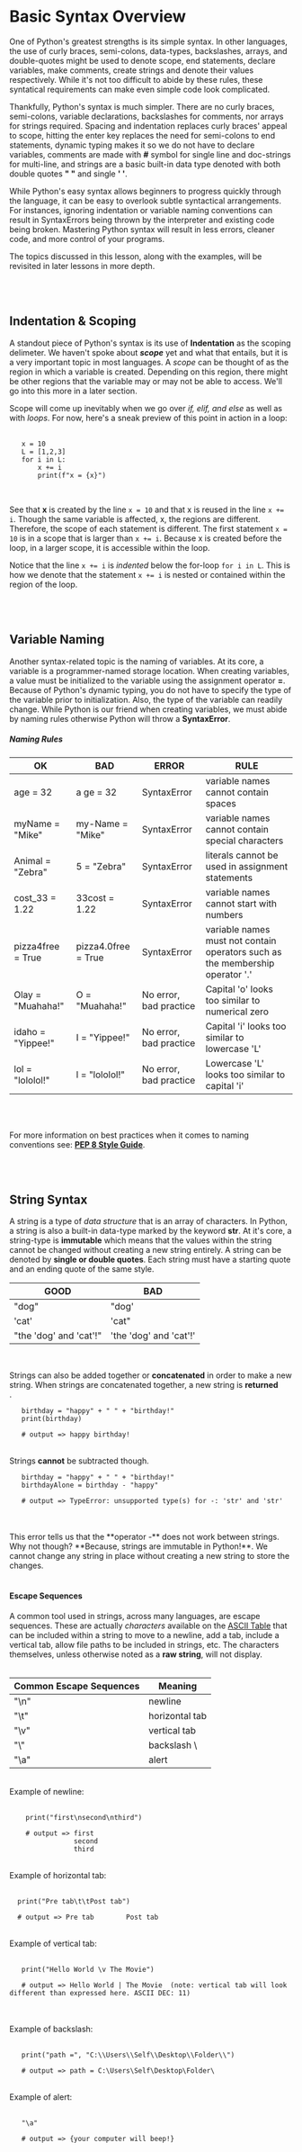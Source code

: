 <br><br>

# Basic Syntax Overview

One of Python's greatest strengths is its simple syntax. In other languages, the use of curly braces, semi-colons, data-types, backslashes, arrays, and double-quotes might be used to denote scope, end statements, declare variables, make comments, create strings and denote their values respectively. While it's not too difficult to abide by these rules, these syntatical requirements can make even simple code look complicated. 

Thankfully, Python's syntax is much simpler. There are no curly braces, semi-colons, variable declarations, backslashes for comments, nor arrays for strings required. Spacing and indentation replaces curly braces' appeal to scope, hitting the enter key replaces the need for semi-colons to end statements, dynamic typing makes it so we do not have to declare variables, comments are made with **#** symbol for single line and doc-strings for multi-line, and strings are a basic built-in data type denoted with both double quotes **" "** and single **' '**. 

While Python's easy syntax allows beginners to progress quickly through the language, it can be easy to overlook subtle syntactical arrangements. For instances, ignoring indentation or variable naming conventions can result in SyntaxErrors being thrown by the interpreter and existing code being broken. Mastering Python syntax will result in less errors, cleaner code, and more control of your programs.

The topics discussed in this lesson, along with the examples, will be revisited in later lessons in more depth.

<br><br>


## Indentation & Scoping

A standout piece of Python's syntax is its use of **Indentation** as the scoping delimeter. We haven't spoke about ***scope*** yet and what that entails, but it is a very important topic in most languages. A *scope* can be thought of as the region in which a variable is created. Depending on this region, there might be other regions that the variable may or may not be able to access. We'll go into this more in a later section.<br>

Scope will come up inevitably when we go over *if, elif, and else* as well as with *loops*. For now, here's a sneak preview of this point in action in a loop:<br><br>

```
   x = 10
   L = [1,2,3]
   for i in L:
       x += i
       print(f"x = {x}")
```
<br>

See that **x** is created by the line ```x = 10``` and that x is reused in the line ```x += i```. Though the same variable is affected, x, the regions are different. Therefore, the scope of each statement is different. The first statement ```x = 10``` is in a scope that is larger than ```x += i```. Because x is created before the loop, in a larger scope, it is accessible within the loop.<br>

Notice that the line ```x += i``` is *indented* below the for-loop ```for i in L```. This is how we denote that the statement ```x += i``` is nested or contained within the region of the loop.<br>

<br><br> 


## Variable Naming

Another syntax-related topic is the naming of variables. At its core, a variable is a programmer-named storage location. When creating variables, a value must be initialized to the variable using the assignment operator **=**. Because of Python's dynamic typing, you do not have to specify the type of the variable prior to initialization. Also, the type of the variable can readily change. While Python is our friend when creating variables, we must abide by naming rules otherwise Python will throw a **SyntaxError**.<br>

##### Naming Rules

| OK     | BAD | ERROR | RULE |
| ------- | ------- | ------- | ------- |
| age = 32 | a ge = 32 | SyntaxError | variable names cannot contain spaces | 
| myName = "Mike" | my-Name = "Mike" | SyntaxError | variable names cannot contain special characters|
| Animal = "Zebra" | 5 = "Zebra" | SyntaxError | literals cannot be used in assignment statements |
| cost_33 = 1.22 | 33cost = 1.22 | SyntaxError | variable names cannot start with numbers |
| pizza4free = True | pizza4.0free = True | SyntaxError | variable names must not contain operators such as the membership operator '.' |
| Olay = "Muahaha!" | O = "Muahaha!" | No error, bad practice | Capital 'o' looks too similar to numerical zero |
| idaho = "Yippee!" | I = "Yippee!" | No error, bad practice | Capital 'i' looks too similar to lowercase 'L' |
| lol = "lololol!" | l = "lololol!" | No error, bad practice | Lowercase 'L' looks too similar to capital 'i' |

<br><br>

For more information on best practices when it comes to naming conventions see: [**PEP 8 Style Guide**](https://www.python.org/dev/peps/pep-0008/).


<br><br>


## String Syntax

A string is a type of *data structure* that is an array of characters. In Python, a string is also a built-in data-type marked by the keyword **str**. At it's core, a string-type is **immutable** which means that the values within the string cannot be changed without creating a new string entirely. A string can be denoted by **single or double quotes**. Each string must have a starting quote and an ending quote of the same style.<br>

| GOOD | BAD |
| ---- | --- |
| "dog" | "dog' |
| 'cat' | 'cat" |
| "the 'dog' and 'cat'!" | 'the 'dog' and 'cat'!' |

<br>

Strings can also be added together or **concatenated** in order to make a new string. When strings are concatenated together, a new string is **returned**<br>.

```
   birthday = "happy" + " " + "birthday!"
   print(birthday)
   
   # output => happy birthday!

```
<br>Strings **cannot** be subtracted though. <br> 

```
   birthday = "happy" + " " + "birthday!"
   birthdayAlone = birthday - "happy"
   
   # output => TypeError: unsupported type(s) for -: 'str' and 'str'

```
<br>
<br>
This error tells us that the **operator -** does not work between strings. Why not though? **Because, strings are immutable in Python!**. We cannot change any string in place without creating a new string to store the changes.<br><br>

#### Escape Sequences

A common tool used in strings, across many languages, are escape sequences. These are actually *characters* available on the [ASCII Table](http://www.asciitable.com/) that can be included within a string to move to a newline, add a tab, include a vertical tab, allow file paths to be included in strings, etc. The characters themselves, unless otherwise noted as a **raw string**, will not display.<br><br>

| Common Escape Sequences | Meaning |
| ------- |  --------- |
| "\n" | newline |
| "\t" | horizontal tab |
| "\v" | vertical tab |
| "\\" | backslash \  |
| "\a" | alert |



<br>Example of newline:<br><br>
```
    print("first\nsecond\nthird")
    
    # output => first
                second
                third
```
<br>Example of horizontal tab:<br><br>
```
  print("Pre tab\t\tPost tab")
  
  # output => Pre tab        Post tab
```
<br> Example of vertical tab: <br><br>
```
   print("Hello World \v The Movie")
   
   # output => Hello World | The Movie  (note: vertical tab will look different than expressed here. ASCII DEC: 11)
```
<br><br>Example of backslash:<br><br>
```
   print("path =", "C:\\Users\\Self\\Desktop\\Folder\\")
   
   # output => path = C:\Users\Self\Desktop\Folder\
```
<br>Example of alert:<br><br>
```
   "\a"
   
   # output => {your computer will beep!}
```
<br><br>

#### String Literal Prefixes 

In programming, a **literal** is a raw value that is usually assigned to a variable. For example in the assignment: ```name = "bill"```, "bill" is a string-literal. In Python, there are nifty ways to take advantage of literals with formatting. This applies beyond just strings alone. For now, we'll go over two literal pre-fixes: **'r' for raw strings** and **'f' for formatted strings**. 

In the case you would like a string to displayed with these literal escape sequences in them, consider using a *raw string*. These contain the raw text included in each string, including escape sequences, and are marked by putting an **r** prefix before the string.<br><br>
```
   regular = "\nThere is a dog\nin the woods\nhaving fun"
   print(regular)
   
   # output => There is a dog
               in the woods
               having fun
               
               
               
   
   raw = r"\nThere is a dog\nin the woods\nhaving fun"
   print(raw)
   
   # output => There is a dog\nin the woods\nhaving fun
   
```
<br><br>

As you saw in the first subsection, Indentation & Scoping, using the **f** prefix allows us to format an object into a string. Think of it as embedding an object directly into the string without having to convert it to a string or concatenate it. This is a really helpful tool.<br><br>
```
  number = 100
  name = "bobby"
  
  print(name + " " + number)
  
  # output => TypeError: can only concatenate str (not "int") to str
  
  print(name + " " + f"{number}")
  
  # output => bobby 100
```
<br><br>


## Doc-strings

A doc-string is a type of string that is primarily used for documentation purposes. For any programmer, documentation is very important. Not just for understanding what a specific program or pieces of code do, but for trouble shooting it when it doesn't work. If you are writing a program in Python that is intended for other people to use then along with comments, doc-strings are definitely something to consider using.<br><br>

Doc-strings are noted with **triple quotation marks** these can be both double quotations or single quotations. Doc-strings can also be used to handle multi-line comments and multi-line strings in a simpler way than regular strings. For example, here we'll try to encapsulate Maya Angelou's Quote as a multi-line statement, breaking after the comma: <br>
> You will face many defeats in life, but never let yourself be defeated.
<br>

Here is our attempt with a *regular* string:<br><br>

```
   quote = "You will face many defeats in life,<enter>
   # output: SyntaxError: EOL while scanning string literal

```
<br><br>
 This happened because we were using a regular string. In order to store a multi-line string inside of regular string, we must either break up the lines of the string into multiple sub-strings and concatenate them together, or use **escape sequences** such as **\n** (for newline) in order to deal with line breaks. Doing so correctly, would look something like this<br><br>
 ```
   quote = "You will face many defeats in life," + "\n" + "but never let yourself be defeated."
   print(quote)
   
   # output => You will face many defeats in life,
               but never let yourself be defeated.
 ```
 <br><br>Equally, we could've done:<br><br>
 ```
   quote = "You will face many defeats in life,\nbut never let yourself be defeated."
   print(quote)
   
   # output => You will face many defeats in life,
               but never let yourself be defeated.
```
<br><br>
 But, a much easier option is to just use a doc-string.<br><br> 
```
  quote = """You will face many defeats in life,
  but never let yourself be defeated"""
  
  quote
  # output => 'You will face many defeats in life,\nbut never let yourself be defeated'
  
  print(quote)
  # output => You will face many defeats in life,
              but never let yourself be defeated.
```
<br><br>

 When we use a doc-string, any newline, tabs, or spaces we enter into the string, are automatically accounted for. This makes it really easy to copy and paste text from a source online and put into a string in Python and format such that Python is able to use it. Going further, the print function can then render that textual content on the screen as well. This is super useful to know when it comes to applications such as *web scraping* or *parsing* through textual data. There are a number of built-in methods or functions that we can use to enhance our ability to parse data from strings as we'll explore in a later section.<br><br>
 
 For documentation purposes, doc-strings can be used to display instructional information for programmers or users of functions. In the example below, we'll create a function which will display a name parameter along with a greeting such as "Hello, name!" to the screen. There will be a doc-string outlining to the user of the function, a developer, how to use that specific function.<br><br>
 
 ```
   def greetName(name):
       """ Prints a greeting in the form "Hello, {name}!" to the screen."""
       print("Hello,", name)
       
 
  # call built-in help() function for more info
  help(greetName)
  
  # output =>  Help on function greetName in module __main__:
  
               greetName(name)
                   Prints a greeting in the form "Hello, {name}!" to the screen.
                   
                   
  # for just the doc-string
  print(greetName.__doc__)
  
  # output =>  Prints a greeting in the form "Hello, {name}! to the screen.
  
  
  # call function
  greetName("Mitch")
  
  # output => Hello, Mitch!

```

<br><br>

## Comments

Along the same tangent of documentation tools are comments. Like doc-strings can help developers understand what to do with the tools or programs you build, comments help navigate your source code. Comments are kind of like a cooking spice. Too little spice and the dish is bland; too much spice and the dish is unappetizing. Comments are simple, single-line statements marked at the beginning by the symbol **#** that the interpreter does not see. Comments are purely textual constructs.<br> 

You've seen us do a comment multiple times already, such as the last one, **# output => Hello, Mitch!** that is a comment!<br>

Here is another:

```
    a = 10
    b = 20
    
    # sum  <- comment
    print(a+b)
    
    # output => 30
```

<br> You can make **multi-line comments** by using *doc-strings* as we did in the previous section.<br><br>

```
   """ this is a program to 
       find the sum of 2 variables x and y"""
   
   x = 10
   y = 30
   print(x+y)
   
   # output => 40
 
```

<br> Or you can use multiple **#** symbols, each on a newline.<br><br>

```
   # computing the average temperature to 2 decimals
   # T_o: original measure of temperature in fahrenheit
   # T_1: new measure of temperature in fahrenheit
   # avg: average temperature
   
   T_o = 66
   T_1 = 84
   avg = (T_1 + T_o)/2
   
   print("Average between T_1 and T_o: " + str(round(avg, 2)) + " F")
   
   
   # output => Average between T_1 and T_o: 75.0 F
```


   
   

 
 
                  
       

  
  
  
  



















